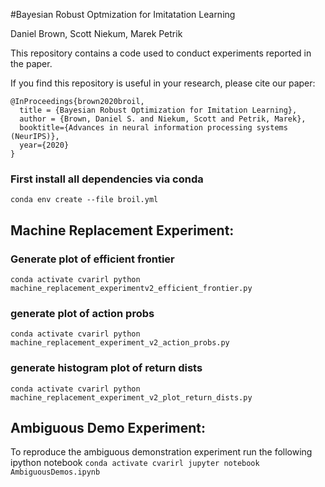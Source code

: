 #Bayesian Robust Optmization for Imitatation Learning 

Daniel Brown, Scott Niekum, Marek Petrik

This repository contains a code used to conduct experiments reported in the paper.

If you find this repository is useful in your research, please cite our paper:
```
@InProceedings{brown2020broil,
  title = {Bayesian Robust Optimization for Imitation Learning},
  author = {Brown, Daniel S. and Niekum, Scott and Petrik, Marek},
  booktitle={Advances in neural information processing systems (NeurIPS)},
  year={2020}
}

```


### First install all dependencies via conda
`
conda env create --file broil.yml
`

## Machine Replacement Experiment:

### Generate plot of efficient frontier
`
conda activate cvarirl
python machine_replacement_experimentv2_efficient_frontier.py
`
### generate plot of action probs
`
conda activate cvarirl
python machine_replacement_experiment_v2_action_probs.py
`

### generate histogram plot of return dists
`conda activate cvarirl
python machine_replacement_experiment_v2_plot_return_dists.py
`

## Ambiguous Demo Experiment:
To reproduce the ambiguous demonstration experiment run the following ipython notebook
`
conda activate cvarirl
jupyter notebook AmbiguousDemos.ipynb
`
